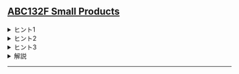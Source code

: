 <!--
author: SASAKI Yuma
-->
## [ABC132F Small Products](https://atcoder.jp/contests/abc132/tasks/abc132_f)
    
<details><summary>ヒント1</summary>

素朴な $\mathrm{DP}$ として，
\begin{align*}
\mathrm{dp}[i][j] = (& \text{左から $i$ 個の数を既に決めていて，} \\
&\text{$i$ 番目の数が $j$ であるような場合の数} )
\end{align*}
というものがあります．これの遷移を考えてみましょう．
</details>
    
<details><summary>ヒント2</summary>

$\lfloor \sqrt{N} \rfloor$ より真に大きい数は連続して並ぶことはない，ということを用いて，ヒント１の $\mathrm{DP}$ の状態数を減らしましょう．
</details>
    
<details><summary>ヒント3</summary>

ヒント１の $\mathrm{DP}$ において， $\mathrm{dp}[i][j]$ を $(1\leq i \leq K,1\leq j \leq \lfloor \sqrt{N} \rfloor)$ の範囲で考えましょう．$\lfloor \sqrt{N} \rfloor$ 以下の数をおくときとそれより大きい数をおくときの遷移を別々に考えましょう．
</details>
    
<details><summary> 解説 </summary>
    
[URL](https://drive.google.com/file/d/10DV4_t2EKgP3vHEWme9gUhyCXy1E_G5y/view)
    
<iframe src="https://drive.google.com/file/d/10DV4_t2EKgP3vHEWme9gUhyCXy1E_G5y/preview" width="800" height="500"　allow="accelerometer; autoplay; clipboard-write; encrypted-media; gyroscope; picture-in-picture" allowfullscreen></iframe>
    
</details>
    
---
